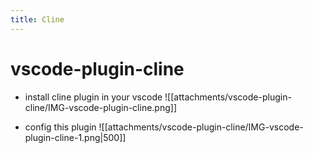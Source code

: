 ```yaml
---
title: Cline
---
```



# vscode-plugin-cline

- install cline plugin in your vscode
![[attachments/vscode-plugin-cline/IMG-vscode-plugin-cline.png]]

- config this plugin
![[attachments/vscode-plugin-cline/IMG-vscode-plugin-cline-1.png|500]]






